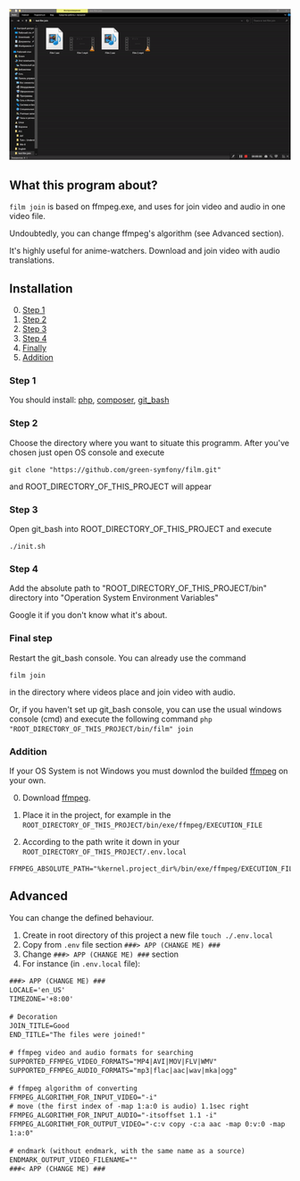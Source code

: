 ![join film](https://github.com/green-symfony/film/blob/main/doc/film%20join%20working.gif)

What this program about?
---


`film join` is based on ffmpeg.exe, and uses for join video and audio in one video file.

Undoubtedly, you can change ffmpeg's algorithm (see Advanced section).

It's highly useful for anime-watchers. Download and join video with audio translations.

Installation
---

0. [Step 1](#step-1)
1. [Step 2](#step-2)
2. [Step 3](#step-3)
3. [Step 4](#step-4)
4. [Finally](#final-step)
5. [Addition](#addition)

### Step 1

You should install:
[php](https://github.com/green-symfony/docs/blob/main/docs/php%20installation.md),
[composer](https://getcomposer.org/download/),
[git_bash](https://git-scm.com/downloads)

### Step 2

Choose the directory where you want to situate this programm.
After you've chosen just open OS console and execute
```console
git clone "https://github.com/green-symfony/film.git"
```
and ROOT_DIRECTORY_OF_THIS_PROJECT will appear

### Step 3

Open git_bash into ROOT_DIRECTORY_OF_THIS_PROJECT and execute 
```console
./init.sh
```

### Step 4

Add the absolute path to "ROOT_DIRECTORY_OF_THIS_PROJECT/bin" directory into "Operation System Environment Variables"

Google it if you don't know what it's about.

### Final step

Restart the git_bash console.
You can already use the command 
```console
film join
```
in the directory where videos place and join video with audio.

Or, if you haven't set up git_bash console, you can use the usual windows console (cmd)
and execute the following command `php "ROOT_DIRECTORY_OF_THIS_PROJECT/bin/film" join`

### Addition

If your OS System is not Windows you must downlod the builded [ffmpeg](https://ffmpeg.org/download.html) on your own.

0) Download [ffmpeg](https://ffmpeg.org/download.html).

1) Place it in the project, for example in the `ROOT_DIRECTORY_OF_THIS_PROJECT/bin/exe/ffmpeg/EXECUTION_FILE`

2) According to the path write it down in your `ROOT_DIRECTORY_OF_THIS_PROJECT/.env.local`

```.env
FFMPEG_ABSOLUTE_PATH="%kernel.project_dir%/bin/exe/ffmpeg/EXECUTION_FILE"
```

Advanced
---


You can change the defined behaviour.
1. Create in root directory of this project a new file `touch ./.env.local`
2. Copy from `.env` file section `###> APP (CHANGE ME) ###`
3. Change `###> APP (CHANGE ME) ###` section
4. For instance (in `.env.local` file):
```.env
###> APP (CHANGE ME) ###
LOCALE='en_US'
TIMEZONE='+8:00'

# Decoration
JOIN_TITLE=Good
END_TITLE="The files were joined!"

# ffmpeg video and audio formats for searching
SUPPORTED_FFMPEG_VIDEO_FORMATS="MP4|AVI|MOV|FLV|WMV"
SUPPORTED_FFMPEG_AUDIO_FORMATS="mp3|flac|aac|wav|mka|ogg"

# ffmpeg algorithm of converting
FFMPEG_ALGORITHM_FOR_INPUT_VIDEO="-i"
# move (the first index of -map 1:a:0 is audio) 1.1sec right
FFMPEG_ALGORITHM_FOR_INPUT_AUDIO="-itsoffset 1.1 -i"
FFMPEG_ALGORITHM_FOR_OUTPUT_VIDEO="-c:v copy -c:a aac -map 0:v:0 -map 1:a:0"

# endmark (without endmark, with the same name as a source)
ENDMARK_OUTPUT_VIDEO_FILENAME=""
###< APP (CHANGE ME) ###
```
